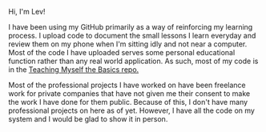Hi, I'm Lev!

I have been using my GitHub primarily as a way of reinforcing my learning process. I upload code to document the small lessons I learn everyday and review them on my phone when I'm sitting idly and not near a computer. Most of the code I have uploaded serves some personal educational function rather than any real world application. As such, most of my code is in the [Teaching Myself the Basics repo.](https://github.com/LevonAr/Teaching-Myself-the-Basics "Teaching Myself the Basics")

Most of the professional projects I have worked on have been freelance work for private companies that have not given me their consent to make the work I have done for them public. Because of this, I don't have many professional projects on here as of yet. However, I have all the code on my system and I would be glad to show it in person. 
